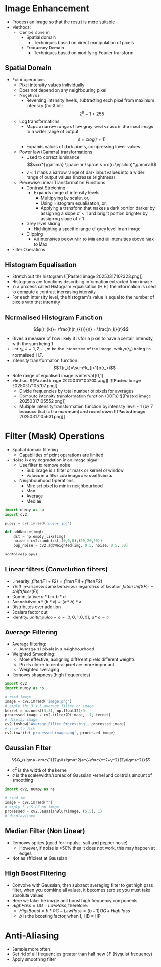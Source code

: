 # Image Enhancement
- Process an image so that the result is more suitable
- Methods:
	- Can be done in 
		- Spatial domain
			- Techniques based on direct manipulation of pixels
		- Frequency Domain
			- Techniques based on modifying Fourier transform
## Spatial Domain
- Point operations
	- Pixel intensity values individually
	- Does not depend on any neighbouring pixel
	- Negatives
		- Reversing intensity levels, subtracting each pixel from maximum intensity (for 8 bit: $$2^{8} - 1 = 255$$
	- Log transformations
		- Maps a narrow range of low grey level values in the input image to a wider range of output $$s=c log(r+1)$$
		- Expands values of dark pixels, compressing lower values
	- Power law (Gamma) transformations
		- Used to correct luminance $$s=cr^{\gamma} \space or \space s = c(r+\epsilon)^\gamma$$
		- $\gamma$ < 1 maps a narrow range of dark input values into a wider range of output values (increase brightness)
	- Piecewise Linear Transformation Functions
		- Contrast Stretching
			- Expands range of intensity levels
				- Multiplying by scalar, or,
				- Using Histogram equalisation, or,
				- Applying a transform that makes a dark portion darker by assigning a slope of < 1 and bright portion brighter by assigning slope of > 1
		- Grey level slicing
			- Highlighting a specific range of grey level in an image
		- Clipping
			- All intensities below Min to Min and all intensities above Max to Max
- Filter Operations
## Histogram Equalisation
- Stretch out the histogram
![[Pasted image 20250317102323.png]]
- Histograms are functions describing information extracted from image
- In a process called Histogram Equalisation (H.E.) the information is used to compute a contrast increasing intensity 
- For each intensity level, the histogram's value is equal to the number of pixels with that intensity
## Normalised Histogram Function
$$p(r_{k)}= \frac{h(r_{k})}{n} = \frac{n_k}{n}$$
- Gives a measure of how likely it is for a pixel to have a certain intensity, with the sum being 1
- Let $r_{k},k=1,2,...,m$ be the intensities of the image, with $p(r_k)$ being its normalised H.F.
- Intensity transformation function:
$$T(r_k)=\sum^k_{j=1}p(r_k)$$
- Note range of equalised image is interval [0,1]
- Method:
	![[Pasted image 20250317105700.png]]
	![[Pasted image 20250317105707.png]]
	- Divide frequencies by total number of pixels for averages
	- Compute intensity transformation function (CDFs)
	 ![[Pasted image 20250317105552.png]]
	- Multiple intensity transformation function by intensity level - 1 (by 7 because that is the maximum) and round down
	![[Pasted image 20250317105631.png]]

# Filter (Mask) Operations
- Spatial domain filtering
	- Capabilities of point operations are limited
- Noise is any degradation in an image signal
	- Use filter to remove noise
		- Sub image is a filter or mask or kernel or window
		- Values in a filter sub image are coefficients
	- Neighbourhood Operations
		- Min: set pixel to min in neighbourhood
		- Max
		- Average
		- Median
```python
import numpy as np
import cv2

puppy = cv2.imread('puppy.jpg')

def addNoise(img):
	dst = np.empty_like(img)
	noise = cv2.randn(dst,(0,0,0),(20,20,20))
	pup_noise = cv2.addWeighted(img, 0.5, noise, 0.5, 30)

addNoise(puppy)
```
## Linear filters (Convolution filters)
- Linearity: $filter(F1+F2)=filter(F1)+filter(F2)$
- Shift invariance: same behaviour regardless of location $filter(shift(F))=shift(filter(F))$
- Commutative: $a*b=b*a$
- Associative: $a*(b*c)=(a*b)*c$
- Distributes over addition
- Scalars factor out
- Identity: $unitImpulse=e=[0,0,1,0,0]$, $a*e=a$
## Average Filtering
- Average filtering: 
	- Average all pixels in a neighbourhood
- Weighted Smoothing:
	- More effective, assigning different pixels different weights
	- Pixels closer to central pixel are more important
	- Weighted averaging
- Removes sharpness (high frequencies)
```python
import cv2
import numpy as np

# read image
image = cv2.imread('image.png')
# apply the 3 x 3 average filter on image
kernel = np.ones((3,3), np.float32)/9
processed_image = cv2.filter2D(image, -1, kernel)
# display image
cv2.imshow('Average Filter Processing', processed_image)
# save to disk
cv2.imwrite('processed_image.png', processed_image)
```
## Gaussian Filter
$$G_\sigma=\frac{1}{2\pi\sigma^2}e^{-\frac{x^2+y^2}{2\sigma^2}}$$
- $\sigma^2$ is the width of the kernel
- $\sigma$ is the scale/width/spread of Gaussian kernel and controls amount of smoothing
```python
import cv2, numpy as np

# read im
image = cv2.imread("")
# apply 5 x 5 GF on image
processed = cv2.GaussianBlur(image, (5,5), 1)
# display/save
```

## Median Filter (Non Linear)
- Removes spikes (good for impulse, salt and pepper noise)
	- However, if noise is >50% then it does not work, this may happen at edges
- Not as efficient at Gaussian
## High Boost Filtering
- Convolve with Gaussian, then subtract averaging filter to get high pass filter, when you combine all values, it becomes zero so you must take absolute values
- Here we take the image and boost high frequency components
- $HighPass=OG-LowPass$, therefore:
	- $HighBoost=b*OG-LowPass=(b-1)OG+HighPass$
	- $b$ is the boosting factor, when 1, HB = HP

# Anti-Aliasing
- Sample more often
- Get rid of all frequencies greater than half new SF (Nyquist frequency)
- Apply smoothing filter